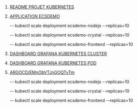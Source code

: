 1. [README PROJET KUBERNETES](https://github.com/OusmanaTraore/all/tree/master/PROJET)

2. [ APPLICATION ECSDEMO ](http://afe24b534f2d64968b42a919df88b4de-1401280157.eu-north-1.elb.amazonaws.com/)

    -- kubectl scale deployment ecsdemo-nodejs --replicas=10  

    -- kubectl scale deployment ecsdemo-crystal --replicas=10  

    -- kubectl scale deployment ecsdemo-frontend --replicas=10  


3. [DASHBOARD GRAFANA KUBERNETES CLUSTER ](http://a41e9573df81e4d348922da2455df2da-696240626.eu-north-1.elb.amazonaws.com/d/IPrny1wnz/kubernetes-cluster-monitoring-via-prometheus?orgId=1&refresh=10s)

4. [DASHBOARD GRAFANA KUBERNETES POD ](http://a41e9573df81e4d348922da2455df2da-696240626.eu-north-1.elb.amazonaws.com/d/4XuMd2Iiz/kubernetes-pod-monitoring?orgId=1)

5. [ ARGOCD/EMnObVTJnGOQTvTm](https://a45c9719527624116a8ce4c4db40ad84-932098440.eu-north-1.elb.amazonaws.com/loginreturn_url=https%3A%2F%2Fa45c9719527624116a8ce4c4db40ad84-932098440eu-north-1.elb.amazonaws.com%2Fapplications%2Fmy-kubernetes-argo-app) 


    -- kubectl scale deployment ecsdemo-nodejs --replicas=10  

    -- kubectl scale deployment ecsdemo-crystal --replicas=10  

    -- kubectl scale deployment ecsdemo-frontend --replicas=10  